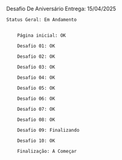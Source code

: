 Desafio De Aniversário
    Entrega: 15/04/2025


    Status Geral: Em Andamento 


        Página inicial: OK

        Desafio 01: OK

        Desafio 02: OK

        Desafio 03: OK

        Desafio 04: OK

        Desafio 05: OK

        Desafio 06: OK

        Desafio 07: OK

        Desafio 08: OK

        Desafio 09: Finalizando 

        Desafio 10: OK

        Finalização: A Começar 



